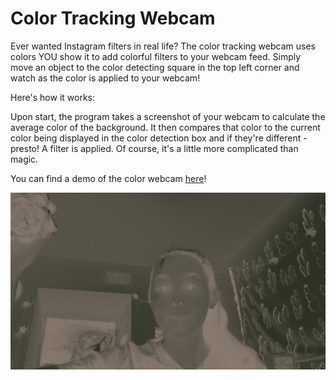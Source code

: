 # Color Tracking Webcam

Ever wanted Instagram filters in real life? The color tracking webcam uses colors YOU show it to add colorful filters to your
webcam feed. Simply move an object to the color detecting square in the top left corner and watch as the color is applied to your
webcam!

Here's how it works:

Upon start, the program takes a screenshot of your webcam to calculate the average color of the background. It then compares that
color to the current color being displayed in the color detection box and if they're different - presto! A filter is applied.
Of course, it's a little more complicated than magic.

You can find a demo of the color webcam [here](https://vimeo.com/259093186)!

![logo](https://github.com/catscanprogram/Tracking/blob/master/Tracking_Screenshot.png)
